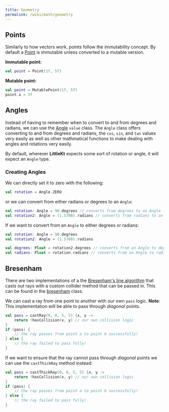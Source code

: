 ```yaml
---
title: Geometry
permalink: /wiki/math/geometry
---
```


## Points

Similarly to how vectors work, points follow the immutability concept. By default a [Point](https://github.com/littlektframework/littlekt/blob/master/core/src/commonMain/kotlin/com/lehaine/littlekt/math/geom/Point.kt) is immutable unless converted to a mutable version.

**Immutable point:**

```kotlin
val point = Point(1f, 5f)
```

**Mutable point:**

```kotlin
val point = MutablePoint(1f, 5f)
point.x = 3f
```

## Angles

Instead of having to remember when to convert to and from degrees and radians, we can use the [Angle](https://github.com/littlektframework/littlekt/blob/master/core/src/commonMain/kotlin/com/lehaine/littlekt/math/geom/Angle.kt) `value` class. The `Angle` class offers converting to and from degrees and radians, the `cos`, `sin`, and `tan` values very easily as well as other mathmatical functions to make dealing with angles and rotations very easily.

By default, wherever **LittleKt** expects some sort of rotation or angle, it will expect an `Angle` type.

### Creating Angles

We can directly set it to zero with the following:

```kotlin
val rotation = Angle.ZERO
```

or we can convert from either radians or degrees to an `Angle`:

```kotlin
val rotation: Angle = 90.degrees // converts from degrees to an Angle
val rotation2: Angle = (1.5708).radians // converts from radians to an Angle
```

If we want to convert from an `Angle` to either degrees or radians:

```kotlin
val rotation: Angle = 90.degrees
val rotation2: Angle = (1.5708).radians

val degrees: Float = rotation2.degrees // converts from an Angle to degrees
val radians: Float = rotation.radians // converts from an Angle to radians
```

## Bresenham

There are two implementations of a the [Bresenham's line algorithm](https://en.wikipedia.org/wiki/Bresenham%27s_line_algorithm) that casts out rays with a custom collider method that can be passed in. This can be found in the [bresenham](https://github.com/littlektframework/littlekt/blob/master/core/src/commonMain/kotlin/com/lehaine/littlekt/math/bresenham.kt) class.

We can cast a ray from one point to another with our own `pass` logic. **Note**: This implementation will be able to pass through _diagonal_ points.

```kotlin
val pass = castRay(0, 0, 5, 5) {x, y ->
    return !hasCollision(x, y) // our own collision logic
}
if (pass) {
    // the ray passes from point a to point b successfully!
} else {
    // the ray failed to pass fully!
}
```

If we want to ensure that the ray cannot pass through _diagonal_ points we can use the `castThickRay` method instead:

```kotlin
val pass = castThickRay(0, 0, 5, 5) {x, y ->
    return !hasCollision(x, y) // our own collision logic
}
if (pass) {
    // the ray passes from point a to point b successfully!
} else {
    // the ray failed to pass fully!
}
```
